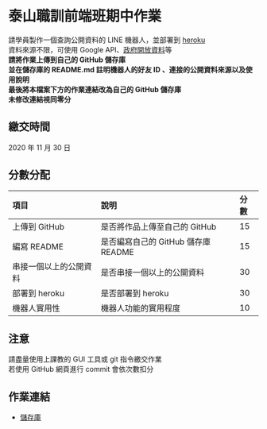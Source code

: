 # 泰山職訓前端班期中作業
請學員製作⼀個查詢公開資料的 LINE 機器⼈，並部署到 [heroku](https://www.heroku.com/)  
資料來源不限，可使⽤ Google API、[政府開放資料](https://data.gov.tw/)等  
**請將作業上傳到自己的 GitHub 儲存庫**  
**並在儲存庫的 README.md 註明機器⼈的好友 ID 、連接的公開資料來源以及使⽤說明**  
**最後將本檔案下方的作業連結改為自己的 GitHub 儲存庫**  
**未修改連結視同零分**

## 繳交時間
2020 年 11 月 30 日

## 分數分配
|項⽬|說明|分數|
|:---|:---|:---|
|上傳到 GitHub|是否將作品上傳⾄自己的 GitHub|15|
|編寫 README|是否編寫自己的 GitHub 儲存庫 README|15|
|串接⼀個以上的公開資料|是否串接⼀個以上的公開資料|30|
|部署到 heroku|是否部署到 heroku|30|
|機器⼈實⽤性|機器⼈功能的實⽤程度|10|

## 注意
請盡量使用上課教的 GUI 工具或 git 指令繳交作業  
若使用 GitHub 網頁進行 commit 會依次數扣分

## 作業連結
- [儲存庫](https://github.com/ellallu0903/LineBot_Li-Gu)

